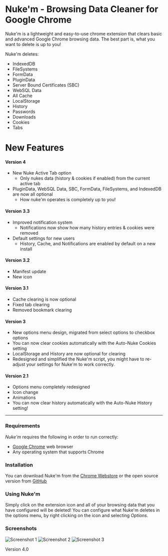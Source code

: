 # Nuke'm - Browsing Data Cleaner for Google Chrome
Nuke'm is a lightweight and easy-to-use chrome extension that clears basic and advanced Google Chrome browsing data. The best part is, what you want to delete is up to you!

Nuke'm deletes:
  - IndexedDB
  - FileSystems
  - FormData
  - PluginData
  - Server Bound Certificates (SBC)
  - WebSQL Data
  - All Cache 
  - LocalStorage
  - History
  - Passwords 
  - Downloads
  - Cookies
  - Tabs

# New Features
#### Version 4
  - New Nuke Active Tab option
    - Only nukes data (history & cookies if enabled) from the current active tab
  - PluginData, WebSQL Data, SBC, FormData, FileSystems, and IndexedDB are now all optional
    - How nuke'm operates is completely up to you!
    
#### Version 3.3
  - Improved notification system
    - Notifications now show how many history entries & cookies were removed
  - Default settings for new users
    - History, Cache, and Notifications are enabled by default on a new install

#### Version 3.2
  - Manifest update
  - New icon

#### Version 3.1
  - Cache clearing is now optional
  - Fixed tab clearing
  - Removed bookmark clearing
  
#### Version 3
  - New options menu design, migrated from select options to checkbox options
  - You can now clear cookies automatically with the Auto-Nuke Cookies setting
  - LocalStorage and History are now optional for clearing
  - Redesigned and simplified the Nuke'm script, you might have to re-adjust your settings for Nuke'm to work correctly.
#### Version 2.1
  - Options menu completely redesigned
  - Icon change
  - Animations
 - You can now clear history automatically with the Auto-Nuke History setting!

---

### Requirements

*Nuke'm* requires the following in order to run correctly:

* [Google Chrome] web browser
* Any operating system that supports Chrome

### Installation
You can download Nuke'm from the [Chrome Webstore][weblink] or the open source version from [GitHub][gitlink]

### Using Nuke'm

Simply click on the extension icon and all of your browsing data that you have configured will be deleted!
You can configure what Nuke'm deletes in the options menu, by right clicking on the icon and selecting *Options*.

### Screenshots
![Screenshot 1](https://lh3.googleusercontent.com/W6gwPWZQj8_DaxWyr6F2a4otovK3XWzWrGjQjLwg3_HY0KXqFUY5de67H2LU9kucbRR2fuvk3w=w640-h400-e365)
![Screenshot 2](https://lh3.googleusercontent.com/fM2bf9va3Wo6B48DDPjgxd0DO1gLlJGefvkonxJj4kaOaffS65ycMH3tuvjwjlsSjL9FR7ghX3E=w640-h400-e365)
![Screenshot 3](https://lh3.googleusercontent.com/xIgPDbFOaEgQNbT6691xoSwYfNw6u6rfdQJJsR7UtKNvVK7CqV8yinuMvVCORI8mvaWwutA6og=w640-h400-e365)
 


   [Google Chrome]: <https://www.google.com/chrome/>
   [gitlink]: <https://github.com/192000/nukem/archive/master.zip>
   [weblink]: <https://chrome.google.com/webstore/detail/nukem-browsing-data-clean/enfegiojkdinjbgodgigkimlgacpbene>

Version 4.0
